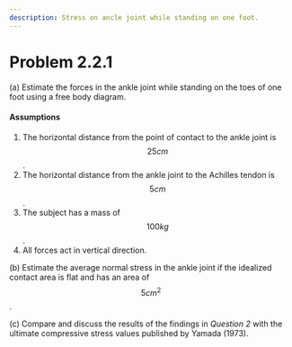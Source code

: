 ```yaml
---
description: Stress on ancle joint while standing on one foot.
---
```


# Problem 2.2.1

(a) Estimate the forces in the ankle joint while standing on the toes of one foot using a free body diagram.&#x20;

#### Assumptions

1. The horizontal distance from the point of contact to the ankle joint is $$25cm$$.
2. The horizontal distance from the ankle joint to the Achilles tendon is $$5cm$$.
3. The subject has a mass of $$100kg$$.
4. All forces act in vertical direction.

(b) Estimate the average normal stress in the ankle joint if the idealized contact area is flat and has an area of $$5 cm^2$$.

(c) Compare and discuss the results of the findings in _Question 2_ with the ultimate compressive stress values published by Yamada (1973).

